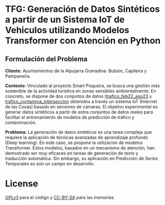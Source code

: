 # TFG: Generación de Datos Sintéticos a partir de un Sistema IoT de Vehiculos utilizando Modelos Transformer con Atención en Python

## Formulación del Problema

**Cliente:** Ayuntamientos de la Alpujarra Granadina: Bubión, Capileira y Pampaneira.

**Contexto:** Vinculado al proyecto Smart Poqueira, se busca una gestión más sostenible de la actividad turística en zonas sensibles ambientalmente. En concreto, se dispone de dos conjuntos de datos ([trafico_feb22_ago23](data/trafico_contamina_intersección.csv) y [trafico_contamina_interseccion](data/trafico_contamina_interseccion) obtenidos a través un sistema IoT (Internet de las Cosas) basado en sensores de cámaras. El objetivo experimental es generar datos sintéticos a partir de estos conjuntos de datos reales para facilitar el entrenamiento de modelos de predicción de tráfico y contaminación.

**Problema:** La generación de datos sintéticos es una tarea compleja que requiere la aplicación de técnicas avanzadas de aprendizaje profundo (Deep learning). En este caso, se propone la utilización de modelos Transformer. Estos modelos, basados en un mecanismo de atención, han demostrado ser muy eficaces en tareas de generación de texto y traducción automática. Sin embargo, su aplicación en Predicción de Series Temporales es aún un campo en desarrollo.

# License

[GPLv3](LICENSE) para el código y [CC-BY-SA](https://creativecommons.org/licenses/by-sa/4.0/) para las memorias